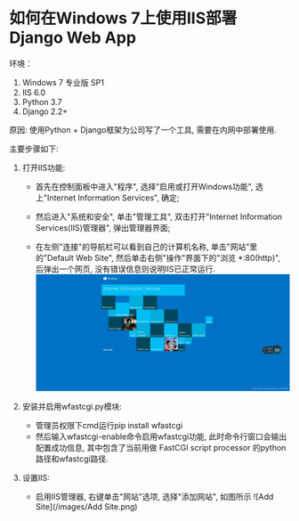  # 如何在Windows 7上使用IIS部署Django Web App
 
 环境：
 1. Windows 7 专业版 SP1
 2. IIS 6.0
 3. Python 3.7
 4. Django 2.2+
 
 原因: 使用Python + Django框架为公司写了一个工具, 需要在内网中部署使用.
 
 主要步骤如下:
 
 1. 打开IIS功能:
 
    - 首先在控制面板中进入"程序", 选择"启用或打开Windows功能", 选上"Internet Information Services", 确定;
 
    - 然后进入"系统和安全", 单击"管理工具", 双击打开"Internet Information Services(IIS)管理器", 弹出管理器界面;
 
    - 在左侧"连接"的导航栏可以看到自己的计算机名称, 单击"网站"里的"Default Web Site", 然后单击右侧"操作"界面下的"浏览 \*:80(http)", 后弹出一个网页, 没有错误信息则说明IIS已正常运行.
 ![Success Site](/images/Success.png)
 
 2. 安装并启用wfastcgi.py模块:
 
    - 管理员权限下cmd运行pip install wfastcgi
    - 然后输入wfastcgi-enable命令启用wfastcgi功能, 此时命令行窗口会输出配置成功信息, 其中包含了当前用做 FastCGI script processor 的python路径和wfastcgi路径.
 
 
 3. 设置IIS:
    - 启用IIS管理器, 右键单击"网站"选项, 选择"添加网站", 如图所示
    ![Add Site](/images/Add Site.png)
 
 
 
 
 
 
